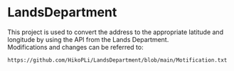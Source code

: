 # LandsDepartment
This project is used to convert the address to the appropriate latitude and longitude by using the API from the Lands Department.  
Modifications and changes can be referred to:

    https://github.com/HikoPLi/LandsDepartment/blob/main/Motification.txt